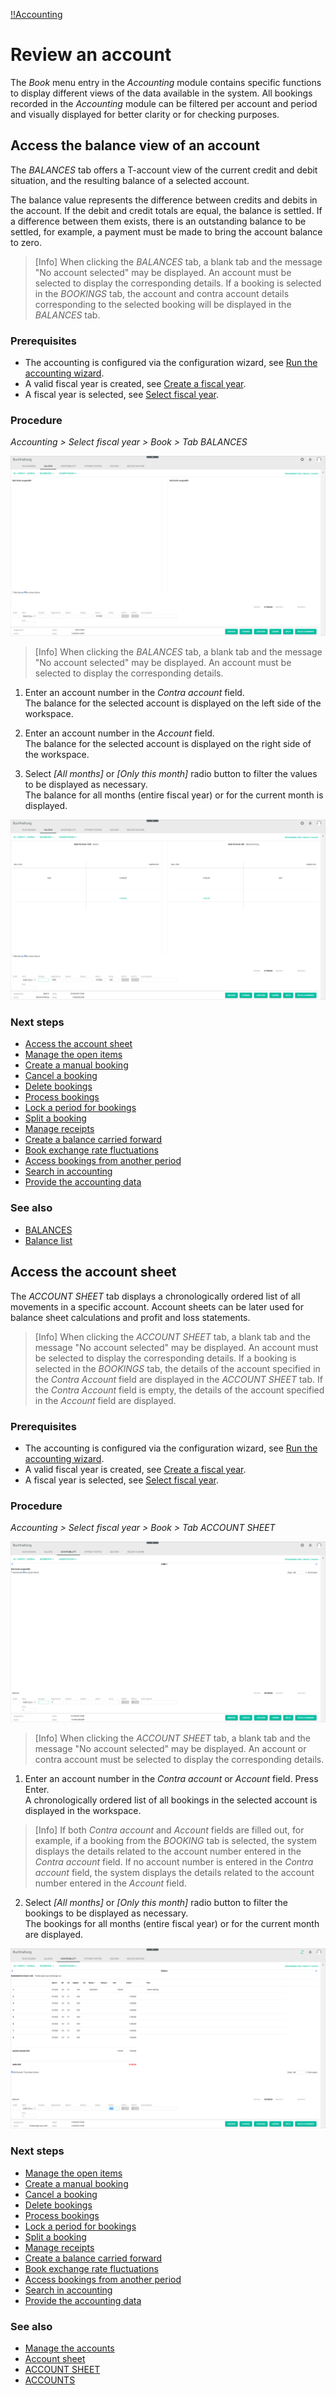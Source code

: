 [!!Accounting](RetailSuiteAccounting)

# Review an account

The *Book* menu entry in the *Accounting* module contains specific functions to display different views of the data available in the system. All bookings recorded in the *Accounting* module can be filtered per account and period and visually displayed for better clarity or for checking purposes.


## Access the balance view of an account

 The *BALANCES* tab offers a T-account view of the current credit and debit situation, and the resulting balance of a selected account.

 The balance value represents the difference between credits and debits in the account. If the debit and credit totals are equal, the balance is settled. If a difference between them exists, there is an outstanding balance to be settled, for example, a payment must be made to bring the account balance to zero.

 > [Info] When clicking the *BALANCES* tab, a blank tab and the message "No account selected" may be displayed. An account must be selected to display the corresponding details. If a booking is selected in the *BOOKINGS* tab, the account and contra account details corresponding to the selected booking will be displayed in the *BALANCES* tab.

### Prerequisites

- The accounting is configured via the configuration wizard, see [Run the accounting wizard](01_RunAccountingWizard.md).
- A valid fiscal year is created, see [Create a fiscal year](04_ManageFiscalYear.md#create-a-fiscal-year).
- A fiscal year is selected, see [Select fiscal year](01_SelectFiscalYear.md).

### Procedure

*Accounting > Select fiscal year > Book > Tab BALANCES*

![Balances - no account selected](/Assets/Screenshots/RetailSuiteAccounting/Book/Balances/BalancesNoAccount.png "[Balances - no account selected]")

> [Info] When clicking the *BALANCES* tab, a blank tab and the message "No account selected" may be displayed. An account must be selected to display the corresponding details.

1. Enter an account number in the *Contra account* field.  
The balance for the selected account is displayed on the left side of the workspace.

2. Enter an account number in the *Account* field.  
The balance for the selected account is displayed on the right side of the workspace.

3. Select *[All months]* or *[Only this month]* radio button to filter the values to be displayed as necessary.  
The balance for all months (entire fiscal year) or for the current month is displayed.

  ![Balances](/Assets/Screenshots/RetailSuiteAccounting/Book/Balances/Balances.png "[Balances]")


### Next steps

  - [Access the account sheet](#access-the-account-sheet)
  - [Manage the open items](03_ManageOpenItems.md)
  - [Create a manual booking](04_CreateManualBooking.md)
  - [Cancel a booking](05_CancelBooking.md)
  - [Delete bookings](06_DeleteBookings.md)
  - [Process bookings](07_ProcessBookings.md)
  - [Lock a period for bookings](08_LockPeriodBookings.md)
  - [Split a booking](09_SplitBooking.md)
  - [Manage receipts](10_ManageReceipts.md)
  - [Create a balance carried forward](11_CreateBalanceCarriedForward.md)
  - [Book exchange rate fluctuations](12_BookExchangeRateFluctuations.md)
  - [Access bookings from another period](13_AccessBookingsPeriod.md)
  - [Search in accounting](14_SearchAccounting.md)
  - [Provide the accounting data](15_ProviceAccountingData.md)

### See also

  - [BALANCES](/RetailSuiteAccounting/UserInterface/XX_Balances.md)
  - [Balance list](/RetailSuiteAccounting/UserInterface/XX_BalanceList.md)


## Access the account sheet

The *ACCOUNT SHEET* tab displays a chronologically ordered list of all movements in a specific account. Account sheets can be later used for balance sheet calculations and profit and loss statements.

> [Info] When clicking the *ACCOUNT SHEET* tab, a blank tab and the message "No account selected" may be displayed. An account must be selected to display the corresponding details. If a booking is selected in the *BOOKINGS* tab, the details of the account specified in the *Contra Account* field are displayed in the *ACCOUNT SHEET* tab. If the *Contra Account* field is empty, the details of the account specified in the *Account* field are displayed.


### Prerequisites

- The accounting is configured via the configuration wizard, see [Run the accounting wizard](01_RunAccountingWizard.md).
- A valid fiscal year is created, see [Create a fiscal year](04_ManageFiscalYear.md#create-a-fiscal-year).
- A fiscal year is selected, see [Select fiscal year](01_SelectFiscalYear.md).

### Procedure

*Accounting > Select fiscal year > Book > Tab ACCOUNT SHEET*

![Account sheet - no account selected](/Assets/Screenshots/RetailSuiteAccounting/Book/AccountSheet/AccountSheet_noAccount.png "[Account sheet - no account selected]")

> [Info] When clicking the *ACCOUNT SHEET* tab, a blank tab and the message "No account selected" may be displayed. An account or contra account must be selected to display the corresponding details.

1. Enter an account number in the *Contra account* or *Account* field. Press Enter.  
A chronologically ordered list of all bookings in the selected account is displayed in the workspace.

  > [Info] If both *Contra account* and *Account* fields are filled out, for example, if a booking from the *BOOKING* tab is selected, the system displays the details related to the account number entered in the *Contra account* field. If no account number is entered in the *Contra account* field, the system displays the details related to the account number entered in the *Account* field.  

2. Select *[All months]* or *[Only this month]* radio button to filter the bookings to be displayed as necessary.  
The bookings for all months (entire fiscal year) or for the current month are displayed.

  ![Account sheet](/Assets/Screenshots/RetailSuiteAccounting/Book/AccountSheet/AccountSheet_accounts.png "[Account sheet]")

### Next steps

 - [Manage the open items](03_ManageOpenItems.md)
 - [Create a manual booking](04_CreateManualBooking.md)
 - [Cancel a booking](05_CancelBooking.md)
 - [Delete bookings](06_DeleteBookings.md)
 - [Process bookings](07_ProcessBookings.md)
 - [Lock a period for bookings](08_LockPeriodBookings.md)
 - [Split a booking](09_SplitBooking.md)
 - [Manage receipts](10_ManageReceipts.md)
 - [Create a balance carried forward](11_CreateBalanceCarriedForward.md)
 - [Book exchange rate fluctuations](12_BookExchangeRateFluctuations.md)
 - [Access bookings from another period](13_AccessBookingsPeriod.md)
 - [Search in accounting](14_SearchAccounting.md)
 - [Provide the accounting data](15_ProviceAccountingData.md)

### See also

 - [Manage the accounts](/RetailSuiteAccounting/Integration/03_ManageAccounts.md)
 - [Account sheet](/RetailSuiteAccounting/UserInterface/XX_AccountSheet.md)
 - [ACCOUNT SHEET](/RetailSuiteAccounting/UserInterface/XX_AccountSheet2.md)
 - [ACCOUNTS](/RetailSuiteAccounting/UserInterface/XX_Accounts.md)
